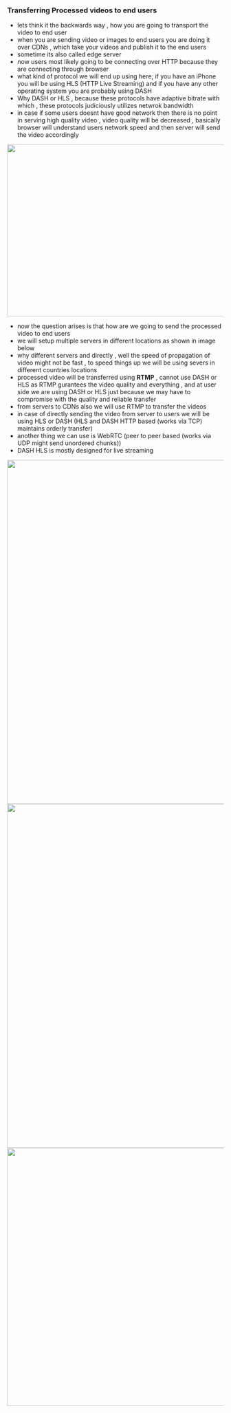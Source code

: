 ### Transferring Processed videos to end users
- lets think it the backwards way , how you are going to transport the video to end user
- when you are sending video or images to end users you are doing it over CDNs , which take your videos and publish it to the end users
- sometime its also called edge server
- now users most likely going to be connecting over HTTP because they are connecting through browser
- what kind of protocol we will end up using here, if you have an iPhone you will be using HLS (HTTP Live Streaming) and if you have any other operating system you are probably using DASH
- Why DASH or HLS , because these protocols have adaptive bitrate with which , these protocols judiciously utilizes netwrok bandwidth
- in case if some users doesnt have good network then there is no point in serving high quality video , video quality will be decreased , basically browser will understand users network speed and then server will send the video accordingly


<img width=600 height=400 src="https://github.com/user-attachments/assets/38acbd23-617d-4913-bfbe-f12bac69be1d">

- now the question arises is that how are we going to send the processed video to end users
- we will setup multiple servers in different locations as shown in image below
- why different servers and directly , well the speed of propagation of video might not be fast , to speed things up we will be using severs in different countries locations
- processed video will be transferred using **RTMP** , cannot use DASH or HLS as RTMP gurantees the video quality and everything , and at user side we are using DASH or HLS just because we may have to compromise with the quality and reliable transfer
- from servers to CDNs also we will use RTMP to transfer the videos
- in case of directly sending the video from server to users we will be using HLS or DASH (HLS and DASH HTTP based (works via TCP) maintains orderly transfer)
- another thing we can use is WebRTC (peer to peer based (works via UDP might send unordered chunks))
- DASH HLS is mostly designed for live streaming 

<img width=600 height=800 src="https://github.com/user-attachments/assets/ac7f170e-d43d-463b-9450-6d94c74ebdd8">

<img width=600 height=800 src="https://github.com/user-attachments/assets/73477474-1c24-434d-b97c-cc9128ab2164">

<img width=600 height=600 src="https://github.com/user-attachments/assets/38be3dcc-9006-47aa-abf7-7ccf35da4bcb">



